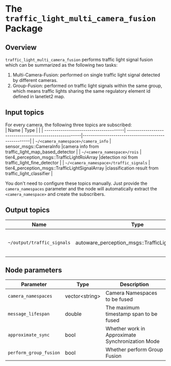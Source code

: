 # The `traffic_light_multi_camera_fusion` Package

## Overview

`traffic_light_multi_camera_fusion` performs traffic light signal fusion which can be summarized as the following two tasks:

1. Multi-Camera-Fusion: performed on single traffic light signal detected by different cameras.
2. Group-Fusion: performed on traffic light signals within the same group, which means traffic lights sharing the same regulatory element id defined in lanetlet2 map.

## Input topics

For every camera, the following three topics are subscribed:  
| Name | Type | |
| ---------------------------------------| -------------------------------------------------------|----------------------------------------------------|
| `~/<camera_namespace>/camera_info` | sensor_msgs::CameraInfo |camera info from traffic_light_map_based_detector |
| `~/<camera_namespace>/rois` | tier4_perception_msgs::TrafficLightRoiArray |detection roi from traffic_light_fine_detector |
| `~/<camera_namespace>/traffic_signals` | tier4_perception_msgs::TrafficLightSignalArray |classification result from traffic_light_classifier |

You don't need to configure these topics manually. Just provide the `camera_namespaces` parameter and the node will automatically extract the `<camera_namespace>` and create the subscribers.

## Output topics

| Name                       | Type                                              | Description                        |
| -------------------------- | ------------------------------------------------- | ---------------------------------- |
| `~/output/traffic_signals` | autoware_perception_msgs::TrafficLightSignalArray | traffic light signal fusion result |

## Node parameters

| Parameter              | Type            | Description                                      |
| ---------------------- | --------------- | ------------------------------------------------ |
| `camera_namespaces`    | vector\<string> | Camera Namespaces to be fused                    |
| `message_lifespan`     | double          | The maximum timestamp span to be fused           |
| `approximate_sync`     | bool            | Whether work in Approximate Synchronization Mode |
| `perform_group_fusion` | bool            | Whether perform Group Fusion                     |
